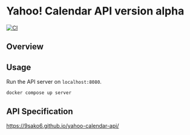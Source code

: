 # Yahoo! Calendar API version alpha

[![CI](https://github.com/9sako6/yahoo-calendar-api/actions/workflows/ci.yaml/badge.svg)](https://github.com/9sako6/yahoo-calendar-api/actions/workflows/ci.yaml)

## Overview

## Usage

Run the API server on `localhost:8080`.

    docker compose up server

## API Specification

https://9sako6.github.io/yahoo-calendar-api/
